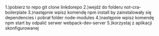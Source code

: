 1.)pobierz to repo  git clone linkdorepo
2.)wejdź do folderu not-cra-boilerplate
3.)następnie wpisz komendę npm install by zainstalowały się dependencies i pobrał folder node-modules
4.)następnie wpisz komendę npm start by odpalić serwer webpack-dev-server 
5.)korzystaj z aplikacji skonfigurowanej 
